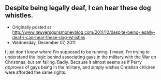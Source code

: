 ## Despite being legally deaf, I can hear these dog whistles.

 * Originally posted at http://www.lawyersgunsmoneyblog.com/2011/12/despite-being-legally-deaf-i-can-hear-these-dog-whistles
 * Wednesday, December 07, 2011

I just don't know where I'm supposed to be running. I mean, I'm trying to understand the logic behind associating gays in the military with the War on Christmas, but am failing. Badly. Because it almost seems as if Perry _approves_ of gays being in the military, and simply wishes Christian children were afforded the same rights.